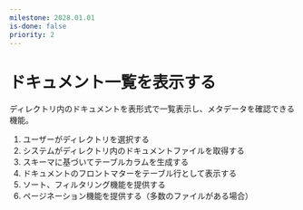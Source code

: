 ```yaml
---
milestone: 2028.01.01
is-done: false
priority: 2
---
```


# ドキュメント一覧を表示する

ディレクトリ内のドキュメントを表形式で一覧表示し、メタデータを確認できる機能。

1. ユーザーがディレクトリを選択する
2. システムがディレクトリ内のドキュメントファイルを取得する
3. スキーマに基づいてテーブルカラムを生成する
4. ドキュメントのフロントマターをテーブル行として表示する
5. ソート、フィルタリング機能を提供する
6. ページネーション機能を提供する（多数のファイルがある場合）